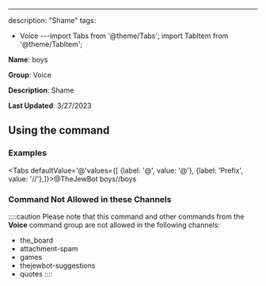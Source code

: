 ---
description: "Shame"
tags:
  - Voice
---import Tabs from '@theme/Tabs';
import TabItem from '@theme/TabItem';

**Name**: boys

**Group**: Voice

**Description**: Shame

**Last Updated**: 3/27/2023

## Using the command

### Examples
<Tabs defaultValue='@'values={[ {label: '@', value: '@'}, {label: 'Prefix', value: '//'},]}><TabItem value='@'>@TheJewBot boys</TabItem><TabItem value='//'>//boys</TabItem></Tabs>

### Command Not Allowed in these Channels
::::caution Please note that this command and other commands from the **Voice** command group are not allowed in the following channels:
- the_board
- attachment-spam
- games
- thejewbot-suggestions
- quotes
::::